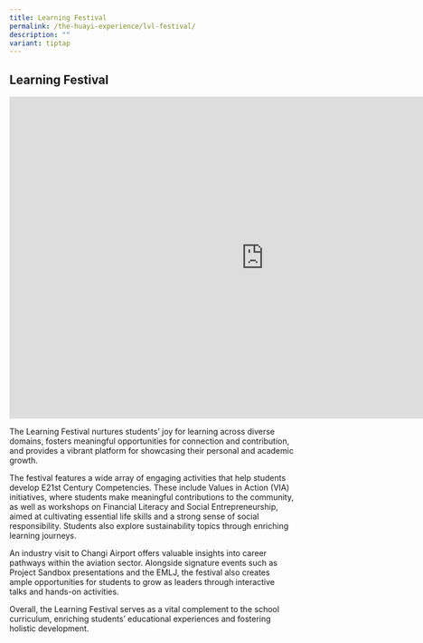 ```yaml
---
title: Learning Festival
permalink: /the-huayi-experience/lvl-festival/
description: ""
variant: tiptap
---
```

<h2>Learning Festival</h2>
<div class="iframe-wrapper">
<iframe height="569" width="900" allowfullscreen="true" frameborder="0" src="https://docs.google.com/presentation/d/e/2PACX-1vQVvbxXsKKWVlbBPp0fSr_yyFibZzq8Wp0NUqxqNA3RAW22xGbINn6i_bozqzdQdv9JZALusuG0xNRI/pubembed?start=false&amp;loop=false&amp;delayms=3000"></iframe>
</div>
<p>The Learning Festival nurtures students’ joy for learning across diverse
domains, fosters meaningful opportunities for connection and contribution,
and provides a vibrant platform for showcasing their personal and academic
growth.</p>
<p>The festival features a wide array of engaging activities that help students
develop E21st Century Competencies. These include Values in Action (VIA)
initiatives, where students make meaningful contributions to the community,
as well as workshops on Financial Literacy and Social Entrepreneurship,
aimed at cultivating essential life skills and a strong sense of social
responsibility. Students also explore sustainability topics through enriching
learning journeys.</p>
<p>An industry visit to Changi Airport offers valuable insights into career
pathways within the aviation sector. Alongside signature events such as
Project Sandbox presentations and the EMLJ, the festival also creates ample
opportunities for students to grow as leaders through interactive talks
and hands-on activities.</p>
<p>Overall, the Learning Festival serves as a vital complement to the school
curriculum, enriching students’ educational experiences and fostering holistic
development.</p>